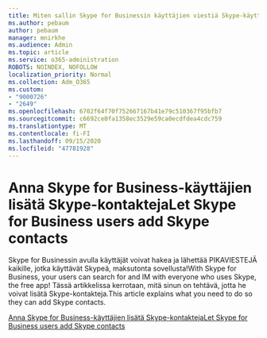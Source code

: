 ```yaml
---
title: Miten sallin Skype for Businessin käyttäjien viestiä Skype-käyttäjien kanssa
ms.author: pebaum
author: pebaum
manager: mnirkhe
ms.audience: Admin
ms.topic: article
ms.service: o365-administration
ROBOTS: NOINDEX, NOFOLLOW
localization_priority: Normal
ms.collection: Adm_O365
ms.custom:
- "9000726"
- "2649"
ms.openlocfilehash: 6702f64f70f752667167b41e79c510367f95bfb7
ms.sourcegitcommit: c6692ce0fa1358ec3529e59ca0ecdfdea4cdc759
ms.translationtype: MT
ms.contentlocale: fi-FI
ms.lasthandoff: 09/15/2020
ms.locfileid: "47781928"
---
```

# <a name="let-skype-for-business-users-add-skype-contacts"></a><span data-ttu-id="d5b34-102">Anna Skype for Business-käyttäjien lisätä Skype-kontakteja</span><span class="sxs-lookup"><span data-stu-id="d5b34-102">Let Skype for Business users add Skype contacts</span></span>

<span data-ttu-id="d5b34-103">Skype for Businessin avulla käyttäjät voivat hakea ja lähettää PIKAVIESTEJÄ kaikille, jotka käyttävät Skypeä, maksutonta sovellusta!</span><span class="sxs-lookup"><span data-stu-id="d5b34-103">With Skype for Business, your users can search for and IM with everyone who uses Skype, the free app!</span></span> <span data-ttu-id="d5b34-104">Tässä artikkelissa kerrotaan, mitä sinun on tehtävä, jotta he voivat lisätä Skype-kontakteja.</span><span class="sxs-lookup"><span data-stu-id="d5b34-104">This article explains what you need to do so they can add Skype contacts.</span></span>

[<span data-ttu-id="d5b34-105">Anna Skype for Business-käyttäjien lisätä Skype-kontakteja</span><span class="sxs-lookup"><span data-stu-id="d5b34-105">Let Skype for Business users add Skype contacts</span></span>](https://docs.microsoft.com/skypeforbusiness/set-up-skype-for-business-online/let-skype-for-business-users-add-skype-contacts)
